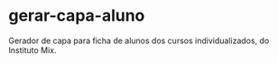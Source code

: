 # gerar-capa-aluno
Gerador de capa para ficha de alunos dos cursos individualizados, do Instituto Mix.
